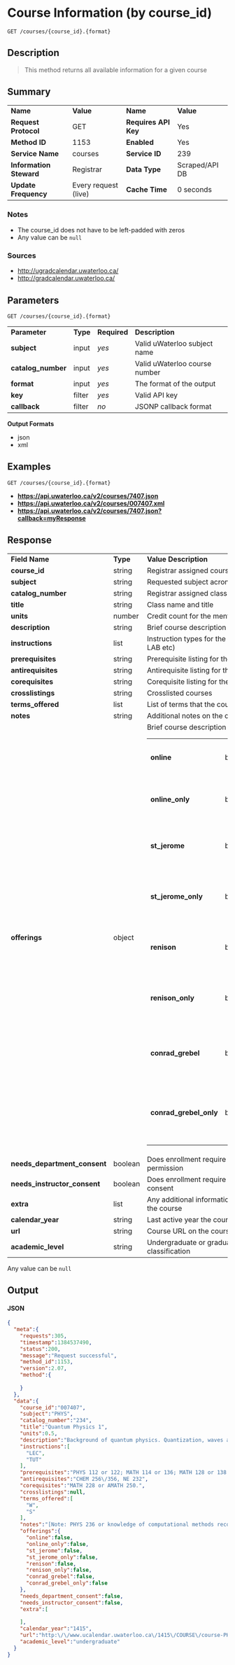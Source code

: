 # Course Information (by course_id)

```
GET /courses/{course_id}.{format}
```

## Description

> This method returns all available information for a given course

## Summary

<table>
  <tr>
    <td><b>Name</b></td>
    <td><b>Value</b></td>
    <td><b><b>Name</b></b></td>
    <td><b>Value</b></td>
  </tr>
  <tr>
    <td><b>Request Protocol</b></td>
    <td>GET</td>
    <td><b>Requires API Key</b></td>
    <td>Yes</td>
  </tr>
  <tr>
    <td><b>Method ID</b></td>
    <td>1153</td>
    <td><b>Enabled</b></td>
    <td>Yes</td>
  </tr>
  <tr>
    <td><b>Service Name</b></td>
    <td>courses</td>
    <td><b>Service ID</b></td>
    <td>239</td>
  </tr>
  <tr>
    <td><b>Information Steward</b></td>
    <td>Registrar</td>
    <td><b>Data Type</b></td>
    <td>Scraped/API DB</td>
  </tr>
  <tr>
    <td><b>Update Frequency</b></td>
    <td>Every request (live)</td>
    <td><b>Cache Time</b></td>
    <td>0 seconds</td>
  </tr>
</table>


### Notes

- The course_id does not have to be left-padded with zeros
- Any value can be `null`


### Sources

- http://ugradcalendar.uwaterloo.ca/
- http://gradcalendar.uwaterloo.ca/


## Parameters

```
GET /courses/{course_id}.{format}
```

<table>
  <tr>
    <td><b>Parameter</b></td>
    <td><b>Type</b></td>
    <td><b><b>Required</b></b></td>
    <td><b>Description</b></td>
  </tr>
  <tr>
    <td><b>subject</b></td>
    <td>input</td>
    <td><i>yes</i></td>
    <td>Valid uWaterloo subject name</td>
  </tr>
  <tr>
    <td><b>catalog_number</b></td>
    <td>input</td>
    <td><i>yes</i></td>
    <td>Valid uWaterloo course number</td>
  </tr>
  <tr>
    <td><b>format</b></td>
    <td>input</td>
    <td><i>yes</i></td>
    <td>The format of the output</td>
  </tr>
  <tr>
    <td><b>key</b></td>
    <td>filter</td>
    <td><i>yes</i></td>
    <td>Valid API key</td>
  </tr>
  <tr>
    <td><b>callback</b></td>
    <td>filter</td>
    <td><i>no</i></td>
    <td>JSONP callback format</td>
  </tr>
</table>

**Output Formats**

- json
- xml


## Examples

```
GET /courses/{course_id}.{format}
```

- **https://api.uwaterloo.ca/v2/courses/7407.json**
- **https://api.uwaterloo.ca/v2/courses/007407.xml**
- **https://api.uwaterloo.ca/v2/courses/7407.json?callback=myResponse**


## Response

<table>
  <tr>
    <td><b>Field Name</b></td>
    <td><b>Type</b></td>
    <td><b>Value Description</b></td>
  </tr>
  <tr>
    <td><b>course_id</b></td>
    <td>string</td>
    <td>Registrar assigned course ID</td>
  </tr>
  <tr>
    <td><b>subject</b></td>
    <td>string</td>
    <td>Requested subject acronym</td>
  </tr>
  <tr>
    <td><b>catalog_number</b></td>
    <td>string</td>
    <td>Registrar assigned class number</td>
  </tr>
  <tr>
    <td><b>title</b></td>
    <td>string</td>
    <td>Class name and title</td>
  </tr>
  <tr>
    <td><b>units</b></td>
    <td>number</td>
    <td>Credit count for the mentioned course</td>
  </tr>
  <tr>
    <td><b>description</b></td>
    <td>string</td>
    <td>Brief course description</td>
  </tr>
  <tr>
    <td><b>instructions</b></td>
    <td>list</td>
    <td>Instruction types for the course (LEC, TUT, LAB etc)</td>
  </tr>
  <tr>
    <td><b>prerequisites</b></td>
    <td>string</td>
    <td>Prerequisite listing for the course</td>
  </tr>
  <tr>
    <td><b>antirequisites</b></td>
    <td>string</td>
    <td>Antirequisite listing for the course</td>
  </tr>
  <tr>
    <td><b>corequisites</b></td>
    <td>string</td>
    <td>Corequisite listing for the course</td>
  </tr>
  <tr>
    <td><b>crosslistings</b></td>
    <td>string</td>
    <td>Crosslisted courses</td>
  </tr>
  <tr>
    <td><b>terms_offered</b></td>
    <td>list</td>
    <td>List of terms that the course is offered</td>
  </tr>
  <tr>
    <td><b>notes</b></td>
    <td>string</td>
    <td>Additional notes on the course</td>
  </tr>
  <tr>
    <td><b>offerings</b></td>
    <td>object</td>
    <td>Brief course description<br><table>
  <tr>
    <td><b>online</b></td>
    <td>boolean</td>
    <td>Is the course offered online</td>
  </tr>
  <tr>
    <td><b>online_only</b></td>
    <td>boolean</td>
    <td>Is the course only offered online</td>
  </tr>
  <tr>
    <td><b>st_jerome</b></td>
    <td>boolean</td>
    <td>Is the course offered at St. Jerome's</td>
  </tr>
  <tr>
    <td><b>st_jerome_only</b></td>
    <td>boolean</td>
    <td>Is the course only offered at St. Jerome's</td>
  </tr>
  <tr>
    <td><b>renison</b></td>
    <td>boolean</td>
    <td>Is the course offered at Renison</td>
  </tr>
  <tr>
    <td><b>renison_only</b></td>
    <td>boolean</td>
    <td>Is the course only offered at Renison</td>
  </tr>
  <tr>
    <td><b>conrad_grebel</b></td>
    <td>boolean</td>
    <td>Is the course offered at Conrad Grebel</td>
  </tr>
  <tr>
    <td><b>conrad_grebel_only</b></td>
    <td>boolean</td>
    <td>Is the course only offered at Conrad Grebel</td>
  </tr>
</table>
</td>
  </tr>
  <tr>
    <td><b>needs_department_consent</b></td>
    <td>boolean</td>
    <td>Does enrollment require the department's permission</td>
  </tr>
  <tr>
    <td><b>needs_instructor_consent</b></td>
    <td>boolean</td>
    <td>Does enrollment require instructor's consent</td>
  </tr>
  <tr>
    <td><b>extra</b></td>
    <td>list</td>
    <td>Any additional information associated with the course</td>
  </tr>
  <tr>
    <td><b>calendar_year</b></td>
    <td>string</td>
    <td>Last active year the course was offered</td>
  </tr>
  <tr>
    <td><b>url</b></td>
    <td>string</td>
    <td>Course URL on the course calendar</td>
  </tr>
  <tr>
    <td><b>academic_level</b></td>
    <td>string</td>
    <td>Undergraduate or graduate course classification</td>
  </tr>
</table>


Any value can be `null`

## Output

#### JSON

```json
{
  "meta":{
    "requests":305,
    "timestamp":1384537490,
    "status":200,
    "message":"Request successful",
    "method_id":1153,
    "version":2.07,
    "method":{
      
    }
  },
  "data":{
    "course_id":"007407",
    "subject":"PHYS",
    "catalog_number":"234",
    "title":"Quantum Physics 1",
    "units":0.5,
    "description":"Background of quantum physics. Quantization, waves and particles. The uncertainty principle. The Schroedinger equation for one-dimensional problems: bound states in square wells. Harmonic oscillator; transmission through barriers.",
    "instructions":[
      "LEC",
      "TUT"
    ],
    "prerequisites":"PHYS 112 or 122; MATH 114 or 136; MATH 128 or 138 or 148; One of MATH 228, AMATH 250, AMATH 251.",
    "antirequisites":"CHEM 256\/356, NE 232",
    "corequisites":"MATH 228 or AMATH 250.",
    "crosslistings":null,
    "terms_offered":[
      "W",
      "S"
    ],
    "notes":"[Note: PHYS 236 or knowledge of computational methods recommended. Offered: W, S]",
    "offerings":{
      "online":false,
      "online_only":false,
      "st_jerome":false,
      "st_jerome_only":false,
      "renison":false,
      "renison_only":false,
      "conrad_grebel":false,
      "conrad_grebel_only":false
    },
    "needs_department_consent":false,
    "needs_instructor_consent":false,
    "extra":[
      
    ],
    "calendar_year":"1415",
    "url":"http:\/\/www.ucalendar.uwaterloo.ca\/1415\/COURSE\/course-PHYS.html#PHYS234",
    "academic_level":"undergraduate"
  }
}
```

